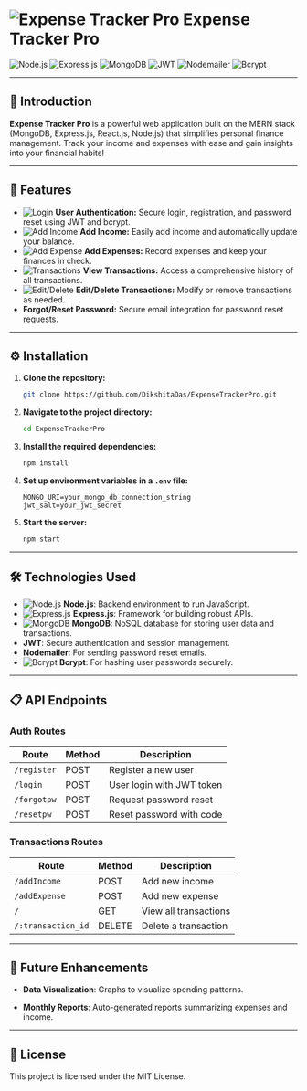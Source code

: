 # ![Expense Tracker Pro](https://img.icons8.com/color/48/000000/budget.png) **Expense Tracker Pro**

![Node.js](https://img.shields.io/badge/Node.js-339933?style=for-the-badge&logo=nodedotjs&logoColor=white) 
![Express.js](https://img.shields.io/badge/Express.js-404D59?style=for-the-badge) 
![MongoDB](https://img.shields.io/badge/MongoDB-4EA94B?style=for-the-badge&logo=mongodb&logoColor=white)
![JWT](https://img.shields.io/badge/JWT-black?style=for-the-badge&logo=JSON%20web%20tokens)
![Nodemailer](https://img.shields.io/badge/Nodemailer-yellow?style=for-the-badge&logo=mail&logoColor=white)
![Bcrypt](https://img.shields.io/badge/Bcrypt-blue?style=for-the-badge)

--- 

## 📖 Introduction

**Expense Tracker Pro** is a powerful web application built on the MERN stack (MongoDB, Express.js, React.js, Node.js) that simplifies personal finance management. Track your income and expenses with ease and gain insights into your financial habits!

---

## 🌟 Features

- ![Login](https://img.icons8.com/color/48/000000/key.png) **User Authentication:** Secure login, registration, and password reset using JWT and bcrypt.
- ![Add Income](https://img.icons8.com/color/48/000000/plus-math.png) **Add Income:** Easily add income and automatically update your balance.
- ![Add Expense](https://img.icons8.com/color/48/000000/minus.png) **Add Expenses:** Record expenses and keep your finances in check.
- ![Transactions](https://img.icons8.com/color/48/000000/view-details.png) **View Transactions:** Access a comprehensive history of all transactions.
- ![Edit/Delete](https://img.icons8.com/color/48/000000/delete.png) **Edit/Delete Transactions:** Modify or remove transactions as needed.
- **Forgot/Reset Password:** Secure email integration for password reset requests.

---

## ⚙️ Installation

1. **Clone the repository:**
   ```bash
   git clone https://github.com/DikshitaDas/ExpenseTrackerPro.git
   ```

2. **Navigate to the project directory:**
   ```bash
   cd ExpenseTrackerPro
   ```

3. **Install the required dependencies:**
   ```bash
   npm install
   ```

4. **Set up environment variables in a `.env` file:**
   ```
   MONGO_URI=your_mongo_db_connection_string
   jwt_salt=your_jwt_secret
   ```

5. **Start the server:**
   ```bash
   npm start
   ```

---

## 🛠️ Technologies Used

- ![Node.js](https://img.icons8.com/color/48/000000/nodejs.png) **Node.js**: Backend environment to run JavaScript.
- ![Express.js](https://img.icons8.com/color/48/000000/express.png) **Express.js**: Framework for building robust APIs.
- ![MongoDB](https://img.icons8.com/color/48/000000/mongodb.png) **MongoDB**: NoSQL database for storing user data and transactions.
- **JWT**: Secure authentication and session management.
- **Nodemailer**: For sending password reset emails.
- ![Bcrypt](https://img.icons8.com/color/48/000000/lock-2.png) **Bcrypt**: For hashing user passwords securely.

---

## 📋 API Endpoints

### Auth Routes

| Route                  | Method | Description                      |
|------------------------|--------|----------------------------------|
| `/register`            | POST   | Register a new user             |
| `/login`               | POST   | User login with JWT token       |
| `/forgotpw`     | POST   | Request password reset           |
| `/resetpw`      | POST   | Reset password with code         |

### Transactions Routes

| Route                   | Method | Description                    |
|-------------------------|--------|--------------------------------|
| `/addIncome`            | POST   | Add new income                 |
| `/addExpense`           | POST   | Add new expense                |
| `/`                      | GET    | View all transactions          |
| `/:transaction_id`      | DELETE | Delete a transaction           |

---

## 🔮 Future Enhancements

- **Data Visualization**: Graphs to visualize spending patterns.

- **Monthly Reports**: Auto-generated reports summarizing expenses and income.

---

## 📝 License

This project is licensed under the MIT License.

